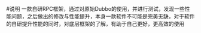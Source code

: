 #说明
一款自研RPC框架，通过对原始Dubbo的使用，并进行测试，发现一些性能问题，之后做出的修改与性能提升，本身一款软件不可能是完美无缺，对于软件的自研提升性能的同时，对底层框架的了解，有助于自己更好，更高效的使用
